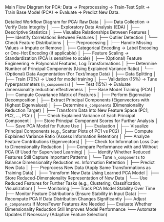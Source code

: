 Main Flow Diagram for PCA:
Data → Preprocessing → Train-Test Split → Train Base Model (PCA) → Evaluate → Predict New Data.

Detailed Workflow Diagram for PCA:
Raw Data
│
├── Data Collection → Verify Data Integrity
│
├── Exploratory Data Analysis (EDA)
│   ├── Descriptive Statistics
│   ├── Visualize Relationships Between Features
│   ├── Identify Correlations Between Features
│   ├── Outlier Detection
│   └── Check Feature Distributions
│
├── Preprocessing
│   ├── Handle Missing Values → Impute or Remove
│   ├── Categorical Encoding → Label Encoding or One-Hot Encoding (if applicable)
│   ├── Feature Scaling → Standardization (PCA is sensitive to scale)
│   ├── (Optional) Feature Engineering → Polynomial Features, Log Transformations
│   ├── Determine Number of Principal Components (Using Explained Variance Ratio)
│   └── (Optional) Data Augmentation (For Text/Image Data)
│
├── Data Splitting
│   ├── Train (70%) → Used for model training
│   ├── Validation (15%) → Tune hyperparameters (`n_components`)
│   └── Test (15%) → Evaluate dimensionality reduction effectiveness
│
├── Base Model Training (PCA)
│   ├── Compute Covariance Matrix of Features
│   ├── Perform Eigenvalue Decomposition
│   ├── Extract Principal Components (Eigenvectors with Highest Eigenvalues)
│   ├── Determine `n_components` (Dimensionality Reduction Target)
│   ├── Transform Data Into New Feature Space (PC1, PC2, ..., PCn)
│   ├── Check Explained Variance of Each Principal Component
│   ├── Store Principal Component Scores for Further Analysis
│   └── Save PCA Model for Future Use
│
├── Evaluation
│   ├── Visualize Principal Components (e.g., Scatter Plots of PC1 vs PC2)
│   ├── Compute Explained Variance Ratio (Assess Information Retention)
│   ├── Analyze Feature Contributions (Eigenvectors)
│   ├── Check for Information Loss Due to Dimensionality Reduction
│   ├── Compare Performance with and Without PCA (If Used for Supervised Learning)
│   ├── Identify Whether Reduced Features Still Capture Important Patterns
│   └── Tune `n_components` to Balance Dimensionality Reduction vs. Information Retention
│
├── Predict New Data
│   ├── Preprocess New Data (Apply Same Transformations as Training Data)
│   ├── Transform New Data Using Learned PCA Model
│   ├── Store Reduced-Dimensionality Representation of New Data
│   └── Use Reduced Features for Further Tasks (e.g., Clustering, Classification, Visualization)
│
└── Monitoring
    ├── Track PCA Model Stability Over Time
    ├── Monitor Feature Distributions (Ensure Stability in Input Data)
    ├── Recompute PCA If Data Distribution Changes Significantly
    ├── Adjust `n_components` If More/Fewer Features Are Needed
    ├── Evaluate Whether Dimensionality Reduction Still Improves Model Performance
    └── Automate Updates If Necessary (Adaptive Feature Selection)